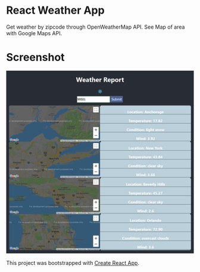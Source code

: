 # React Weather App
Get weather by zipcode through OpenWeatherMap API.
See Map of area with Google Maps API.
# Screenshot
![alt text](screenshots/reactweatherapp.png "Tileset Editor Screenshot")

This project was bootstrapped with [Create React App](https://github.com/facebook/create-react-app).


